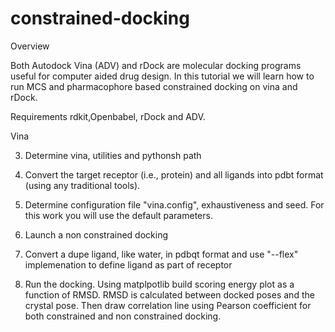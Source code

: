 # constrained-docking

Overview 

Both Autodock Vina (ADV) and rDock are molecular docking programs useful for computer aided drug design.
In this tutorial we will learn how to run MCS and pharmacophore based constrained docking on vina and rDock.

Requirements
rdkit,Openbabel, rDock and ADV.


Vina

3) Determine vina, utilities and pythonsh path

4) Convert the target receptor (i.e., protein) and all ligands into pdbt format (using any traditional tools).

5) Determine configuration file "vina.config", exhaustiveness and seed. For this work you will use the default parameters.

6) Launch a non constrained docking

7) Convert a dupe ligand, like water, in pdbqt format and use "--flex" implemenation to define ligand as part of receptor

8) Run the docking. Using matplpotlib build scoring energy plot as a function of RMSD. RMSD is calculated between docked poses and the crystal pose. Then draw correlation line using Pearson coefficient for both constrained and non constrained docking. 

